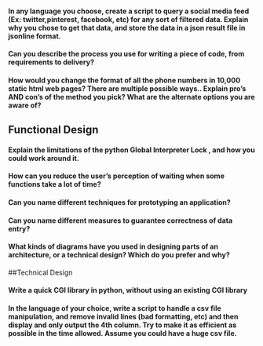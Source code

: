 


#### In any language you choose, create a script to query a social media feed (Ex: twitter,pinterest, facebook, etc) for any sort of filtered data. Explain why you chose to get that data, and store the data in a json result file in jsonline format.

#### Can you describe the process you use for writing a piece of code, from requirements to delivery?
#### How would you change the format of all the phone numbers in 10,000 static html web pages? There are multiple possible ways.. Explain pro’s AND con’s of the method you pick? What are the alternate options you are aware of?


## Functional Design
#### Explain the limitations of the python Global Interpreter Lock , and how you could work around it.
#### How can you reduce the user’s perception of waiting when some functions take a lot of time?
#### Can you name different techniques for prototyping an application?
#### Can you name different measures to guarantee correctness of data entry?
#### What kinds of diagrams have you used in designing parts of an architecture, or a technical design? Which do you prefer and why?


##Technical Design
#### Write a quick CGI library in python, without using an existing CGI library
#### In the language of your choice, write a script to handle a csv file manipulation, and remove invalid lines (bad formatting, etc) and then display and only output the 4th column. Try to make it as efficient as possible in the time allowed. Assume you could have a huge csv file.
